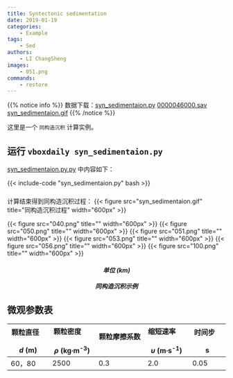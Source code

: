 ```yaml
---
title: Syntectonic sedimentation 
date: 2019-01-19
categories:
    - Example
tags:
    - Sed
authors:
    - LI ChangSheng
images:
    - 051.png
commands:
    - restore
---
```


{{% notice info %}}
数据下载：[syn_sedimentaion.py](syn_sedimentaion.py)
[0000046000.sav](0000046000.sav)
[syn_sedimentaion.gif](syn_sedimentaion.gif)
{{% /notice %}}


这里是一个 `同构造沉积` 计算实例。

## 运行 `vboxdaily syn_sedimentaion.py` 
[syn_sedimentaion.py.py](syn_sedimentaion.py) 中内容如下：

{{< include-code "syn_sedimentaion.py" bash >}}

<h5></h5>
计算结束得到同构造沉积过程：
{{< figure src="syn_sedimentaion.gif" title="同构造沉积过程" width="600px" >}}

{{< figure src="040.png" title="" width="600px" >}}
{{< figure src="050.png" title="" width="600px" >}}
{{< figure src="051.png" title="" width="600px" >}}
{{< figure src="053.png" title="" width="600px" >}}
{{< figure src="056.png" title="" width="600px" >}}
{{< figure src="100.png" title="" width="600px" >}}
<center><h5>单位 (km)<br><br>同构造沉积示例</h5></center>

## 微观参数表

| 颗粒直径  &nbsp;&nbsp; &nbsp; &nbsp; &nbsp; <br> _d_ (m)  | 颗粒密度  &nbsp;&nbsp; &nbsp; &nbsp; &nbsp; <br> _ρ_ (kg∙m<sup>-3</sup>)   | 颗粒摩擦系数  &nbsp;&nbsp; &nbsp; &nbsp; &nbsp; <br>  | 缩短速率 &nbsp;&nbsp; &nbsp; &nbsp; &nbsp; <br>  _υ_ (m∙s<sup>-1</sup>)|  时间步 &nbsp;&nbsp; &nbsp; &nbsp; &nbsp; <br> s |
|---------------|-----------|--------|----------|-------------|
|    60，80   |   2500   |   0.3   |   2.0   |   0.05 |

